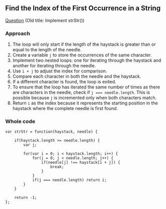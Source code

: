 ## Find the Index of the First Occurrence in a String

[Question](https://leetcode.com/problems/find-the-index-of-the-first-occurrence-in-a-string/description/) (Old title: Implement strStr())

### Approach

1. The loop will only start if the length of the haystack is greater than or equal to the length of the needle.
2. Create a variable `j` to store the occurrences of the same character.
3. Implement two nested loops: one for iterating through the haystack and another for iterating through the needle.
4. Use `i + j` to adjust the index for comparison.
5. Compare each character in both the needle and the haystack.
6. If a different character is found, the loop is exited.
7. To ensure that the loop has iterated the same number of times as there are characters in the needle, check if `j === needle.length`. This is possible because `j` is incremented only when both characters match.
8. Return `i` as the index because it represents the starting position in the haystack where the complete needle is first found.

### Whole code

```
var strStr = function(haystack, needle) {

    if(haystack.length >= needle.length) {
        var j;

        for(var i = 0; i < haystack.length; i++) {
            for(j = 0; j < needle.length; j++) {
                if(needle[j] !== haystack[i + j]) {
                    break;
                }
            }
            if(j === needle.length) return i;
        }
    }

    return -1;
};
```
